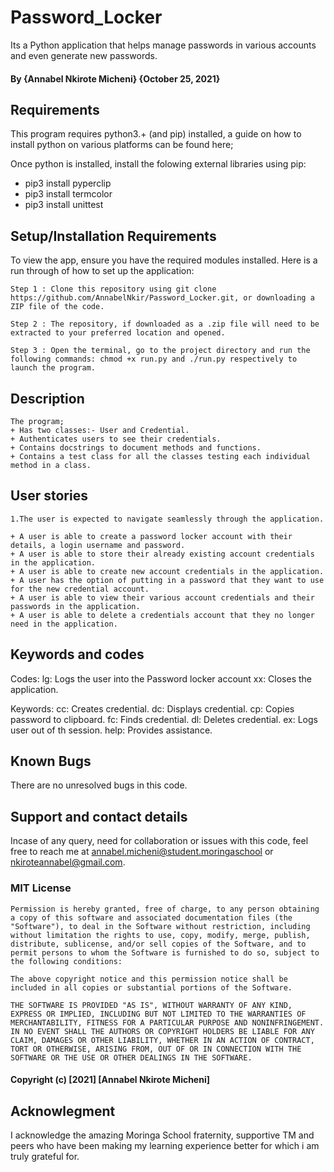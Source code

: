 # Password_Locker
 Its a Python application that helps manage passwords in various accounts and even generate new passwords.

#### By **{Annabel Nkirote Micheni}** **{October 25, 2021}**

## Requirements

This program requires python3.+ (and pip) installed, a guide on how to install python on various platforms can be found here;

Once python is installed, install the folowing external libraries using pip:
+ pip3 install pyperclip
+ pip3 install termcolor
+ pip3 install unittest

## Setup/Installation Requirements

To view the app, ensure you have the required modules installed. Here is a run through of how to set up the application:
```
Step 1 : Clone this repository using git clone https://github.com/AnnabelNkir/Password_Locker.git, or downloading a ZIP file of the code.

Step 2 : The repository, if downloaded as a .zip file will need to be extracted to your preferred location and opened.

Step 3 : Open the terminal, go to the project directory and run the following commands: chmod +x run.py and ./run.py respectively to launch the program.

```
## Description
```
The program;
+ Has two classes:- User and Credential.
+ Authenticates users to see their credentials.
+ Contains docstrings to document methods and functions.
+ Contains a test class for all the classes testing each individual method in a class.

```

## User stories
```
1.The user is expected to navigate seamlessly through the application.

+ A user is able to create a password locker account with their details, a login username and password.
+ A user is able to store their already existing account credentials in the application.
+ A user is able to create new account credentials in the application.
+ A user has the option of putting in a password that they want to use for the new credential account.
+ A user is able to view their various account credentials and their passwords in the application.
+ A user is able to delete a credentials account that they no longer need in the application.
```
## Keywords and codes

Codes:
lg: Logs the user into the Password locker account
xx: Closes the application.

Keywords:
cc: Creates credential.
dc: Displays credential.
cp: Copies password to clipboard.
fc: Finds credential.
dl: Deletes credential.
ex: Logs user out of th session.
help: Provides assistance.

## Known Bugs
There are no unresolved bugs in this code.

## Support and contact details
Incase of any query, need for collaboration or issues with this code, feel free to reach me at annabel.micheni@student.moringaschool or nkiroteannabel@gmail.com.


### MIT License
```
Permission is hereby granted, free of charge, to any person obtaining a copy of this software and associated documentation files (the "Software"), to deal in the Software without restriction, including without limitation the rights to use, copy, modify, merge, publish, distribute, sublicense, and/or sell copies of the Software, and to permit persons to whom the Software is furnished to do so, subject to the following conditions:

The above copyright notice and this permission notice shall be included in all copies or substantial portions of the Software.

THE SOFTWARE IS PROVIDED "AS IS", WITHOUT WARRANTY OF ANY KIND, EXPRESS OR IMPLIED, INCLUDING BUT NOT LIMITED TO THE WARRANTIES OF MERCHANTABILITY, FITNESS FOR A PARTICULAR PURPOSE AND NONINFRINGEMENT. IN NO EVENT SHALL THE AUTHORS OR COPYRIGHT HOLDERS BE LIABLE FOR ANY CLAIM, DAMAGES OR OTHER LIABILITY, WHETHER IN AN ACTION OF CONTRACT, TORT OR OTHERWISE, ARISING FROM, OUT OF OR IN CONNECTION WITH THE SOFTWARE OR THE USE OR OTHER DEALINGS IN THE SOFTWARE.
```
#### Copyright (c) [2021] [Annabel Nkirote Micheni] ####

## Acknowlegment
I acknowledge the amazing Moringa School fraternity, supportive TM and peers who have been making my learning experience better for which i am truly grateful for.
